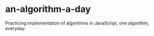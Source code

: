 # an-algorithm-a-day
Practicing implementation of algorithms in JavaScript, one algorithm, everyday. 
